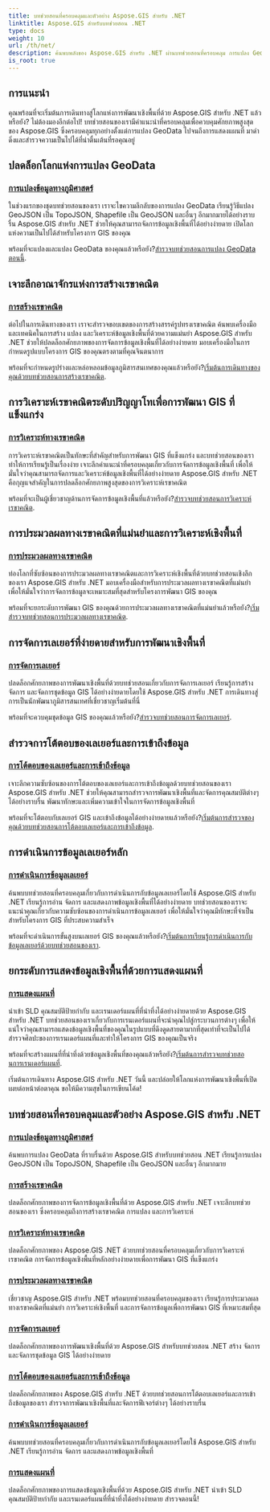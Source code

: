 ```yaml
---
title: บทช่วยสอนที่ครอบคลุมและตัวอย่าง Aspose.GIS สำหรับ .NET
linktitle: Aspose.GIS สำหรับบทช่วยสอน .NET
type: docs
weight: 10
url: /th/net/
description: ค้นพบพลังของ Aspose.GIS สำหรับ .NET ผ่านบทช่วยสอนที่ครอบคลุม การแปลง GeoData หลัก การสร้างเรขาคณิต การวิเคราะห์ การจัดการเลเยอร์ และอื่นๆ
is_root: true
---
```


## การแนะนำ

คุณพร้อมที่จะเริ่มต้นการเดินทางสู่โลกแห่งการพัฒนาเชิงพื้นที่ด้วย Aspose.GIS สำหรับ .NET แล้วหรือยัง? ไม่ต้องมองอีกต่อไป! บทช่วยสอนของเรามีคำแนะนำที่ครอบคลุมเพื่อควบคุมศักยภาพสูงสุดของ Aspose.GIS ซึ่งครอบคลุมทุกอย่างตั้งแต่การแปลง GeoData ไปจนถึงการแสดงแผนที่ มาดำดิ่งและสำรวจความเป็นไปได้ที่น่าตื่นเต้นที่รอคุณอยู่

## ปลดล็อกโลกแห่งการแปลง GeoData

### [การแปลงข้อมูลทางภูมิศาสตร์](./geo-data-conversion/)

ในช่วงแรกของชุดบทช่วยสอนของเรา เราจะไขความลึกลับของการแปลง GeoData เรียนรู้วิธีแปลง GeoJSON เป็น TopoJSON, Shapefile เป็น GeoJSON และอื่นๆ อีกมากมายได้อย่างราบรื่น Aspose.GIS สำหรับ .NET ช่วยให้คุณสามารถจัดการข้อมูลเชิงพื้นที่ได้อย่างง่ายดาย เปิดโลกแห่งความเป็นไปได้สำหรับโครงการ GIS ของคุณ

 พร้อมที่จะแปลงและแปลง GeoData ของคุณแล้วหรือยัง?[สำรวจบทช่วยสอนการแปลง GeoData ตอนนี้](./geo-data-conversion/).

## เจาะลึกอาณาจักรแห่งการสร้างเรขาคณิต

### [การสร้างเรขาคณิต](./geometry-creation/)

ต่อไปในการเดินทางของเรา เราจะสำรวจขอบเขตของการสร้างสรรค์รูปทรงเรขาคณิต ค้นพบเครื่องมือและเทคนิคในการสร้าง แปลง และวิเคราะห์ข้อมูลเชิงพื้นที่ด้วยความแม่นยำ Aspose.GIS สำหรับ .NET ช่วยให้ปลดล็อกศักยภาพของการจัดการข้อมูลเชิงพื้นที่ได้อย่างง่ายดาย มอบเครื่องมือในการกำหนดรูปแบบโครงการ GIS ของคุณตรงตามที่คุณจินตนาการ

 พร้อมที่จะกำหนดรูปร่างและหล่อหลอมข้อมูลภูมิสารสนเทศของคุณแล้วหรือยัง?[เริ่มต้นการเดินทางของคุณด้วยบทช่วยสอนการสร้างเรขาคณิต](./geometry-creation/).

## การวิเคราะห์เรขาคณิตระดับปริญญาโทเพื่อการพัฒนา GIS ที่แข็งแกร่ง

### [การวิเคราะห์ทางเรขาคณิต](./geometry-analysis/)

การวิเคราะห์เรขาคณิตเป็นทักษะที่สำคัญสำหรับการพัฒนา GIS ที่แข็งแกร่ง และบทช่วยสอนของเราทำให้การเรียนรู้เป็นเรื่องง่าย เจาะลึกคำแนะนำที่ครอบคลุมเกี่ยวกับการจัดการข้อมูลเชิงพื้นที่ เพื่อให้มั่นใจว่าคุณสามารถจัดการและวิเคราะห์ข้อมูลเชิงพื้นที่ได้อย่างง่ายดาย Aspose.GIS สำหรับ .NET คือกุญแจสำคัญในการปลดล็อกศักยภาพสูงสุดของการวิเคราะห์เรขาคณิต

 พร้อมที่จะเป็นผู้เชี่ยวชาญด้านการจัดการข้อมูลเชิงพื้นที่แล้วหรือยัง?[สำรวจบทช่วยสอนการวิเคราะห์เรขาคณิต](./geometry-analysis/).

## การประมวลผลทางเรขาคณิตที่แม่นยำและการวิเคราะห์เชิงพื้นที่

### [การประมวลผลทางเรขาคณิต](./geometry-processing/)

ท่องโลกที่ซับซ้อนของการประมวลผลทางเรขาคณิตและการวิเคราะห์เชิงพื้นที่ด้วยบทช่วยสอนเชิงลึกของเรา Aspose.GIS สำหรับ .NET มอบเครื่องมือสำหรับการประมวลผลทางเรขาคณิตที่แม่นยำ เพื่อให้มั่นใจว่าการจัดการข้อมูลจะเหมาะสมที่สุดสำหรับโครงการพัฒนา GIS ของคุณ

 พร้อมที่จะยกระดับการพัฒนา GIS ของคุณด้วยการประมวลผลทางเรขาคณิตที่แม่นยำแล้วหรือยัง?[เริ่มสำรวจบทช่วยสอนการประมวลผลทางเรขาคณิต](./geometry-processing/).

## การจัดการเลเยอร์ที่ง่ายดายสำหรับการพัฒนาเชิงพื้นที่

### [การจัดการเลเยอร์](./layer-management/)

ปลดล็อกศักยภาพของการพัฒนาเชิงพื้นที่ด้วยบทช่วยสอนเกี่ยวกับการจัดการเลเยอร์ เรียนรู้การสร้าง จัดการ และจัดการชุดข้อมูล GIS ได้อย่างง่ายดายโดยใช้ Aspose.GIS สำหรับ .NET การเดินทางสู่การเป็นนักพัฒนาภูมิสารสนเทศที่เชี่ยวชาญเริ่มต้นที่นี่

 พร้อมที่จะควบคุมชุดข้อมูล GIS ของคุณแล้วหรือยัง?[สำรวจบทช่วยสอนการจัดการเลเยอร์](./layer-management/).

## สำรวจการโต้ตอบของเลเยอร์และการเข้าถึงข้อมูล

### [การโต้ตอบของเลเยอร์และการเข้าถึงข้อมูล](./layer-interaction-and-data-access/)

เจาะลึกความซับซ้อนของการโต้ตอบของเลเยอร์และการเข้าถึงข้อมูลด้วยบทช่วยสอนของเรา Aspose.GIS สำหรับ .NET ช่วยให้คุณสามารถสำรวจการพัฒนาเชิงพื้นที่และจัดการคุณสมบัติต่างๆ ได้อย่างราบรื่น พัฒนาทักษะและเพิ่มความเข้าใจในการจัดการข้อมูลเชิงพื้นที่

 พร้อมที่จะโต้ตอบกับเลเยอร์ GIS และเข้าถึงข้อมูลได้อย่างง่ายดายแล้วหรือยัง?[เริ่มต้นการสำรวจของคุณด้วยบทช่วยสอนการโต้ตอบเลเยอร์และการเข้าถึงข้อมูล](./layer-interaction-and-data-access/).

## การดำเนินการข้อมูลเลเยอร์หลัก

### [การดำเนินการข้อมูลเลเยอร์](./layer-data-operations/)

ค้นพบบทช่วยสอนที่ครอบคลุมเกี่ยวกับการดำเนินการกับข้อมูลเลเยอร์โดยใช้ Aspose.GIS สำหรับ .NET เรียนรู้การอ่าน จัดการ และแสดงภาพข้อมูลเชิงพื้นที่ได้อย่างง่ายดาย บทช่วยสอนของเราจะแนะนำคุณเกี่ยวกับความซับซ้อนของการดำเนินการข้อมูลเลเยอร์ เพื่อให้มั่นใจว่าคุณมีทักษะที่จำเป็นสำหรับโครงการ GIS ที่ประสบความสำเร็จ

 พร้อมที่จะดำเนินการขั้นสูงบนเลเยอร์ GIS ของคุณแล้วหรือยัง?[เริ่มต้นการเรียนรู้การดำเนินการกับข้อมูลเลเยอร์ด้วยบทช่วยสอนของเรา](./layer-data-operations/).

## ยกระดับการแสดงข้อมูลเชิงพื้นที่ด้วยการแสดงแผนที่

### [การแสดงแผนที่](./map-rendering/)

นำเข้า SLD คุณสมบัติป้ายกำกับ และเรนเดอร์แผนที่ที่น่าทึ่งได้อย่างง่ายดายด้วย Aspose.GIS สำหรับ .NET บทช่วยสอนของเราเกี่ยวกับการเรนเดอร์แผนที่จะนำคุณไปสู่กระบวนการต่างๆ เพื่อให้แน่ใจว่าคุณสามารถแสดงข้อมูลเชิงพื้นที่ของคุณในรูปแบบที่ดึงดูดสายตามากที่สุดเท่าที่จะเป็นไปได้ สำรวจศิลปะของการเรนเดอร์แผนที่และทำให้โครงการ GIS ของคุณเป็นจริง

 พร้อมที่จะสร้างแผนที่ที่น่าทึ่งด้วยข้อมูลเชิงพื้นที่ของคุณแล้วหรือยัง?[เริ่มต้นการสำรวจบทช่วยสอนการเรนเดอร์แผนที่](./map-rendering/).

เริ่มต้นการเดินทาง Aspose.GIS สำหรับ .NET วันนี้ และปล่อยให้โลกแห่งการพัฒนาเชิงพื้นที่เปิดเผยต่อหน้าต่อตาคุณ ขอให้มีความสุขในการเขียนโค้ด!
## บทช่วยสอนที่ครอบคลุมและตัวอย่าง Aspose.GIS สำหรับ .NET 
### [การแปลงข้อมูลทางภูมิศาสตร์](./geo-data-conversion/)
ค้นพบการแปลง GeoData ที่ราบรื่นด้วย Aspose.GIS สำหรับบทช่วยสอน .NET เรียนรู้การแปลง GeoJSON เป็น TopoJSON, Shapefile เป็น GeoJSON และอื่นๆ อีกมากมาย
### [การสร้างเรขาคณิต](./geometry-creation/)
ปลดล็อกศักยภาพของการจัดการข้อมูลเชิงพื้นที่ด้วย Aspose.GIS สำหรับ .NET เจาะลึกบทช่วยสอนของเรา ซึ่งครอบคลุมถึงการสร้างเรขาคณิต การแปลง และการวิเคราะห์
### [การวิเคราะห์ทางเรขาคณิต](./geometry-analysis/)
ปลดล็อกศักยภาพของ Aspose.GIS .NET ด้วยบทช่วยสอนที่ครอบคลุมเกี่ยวกับการวิเคราะห์เรขาคณิต การจัดการข้อมูลเชิงพื้นที่หลักอย่างง่ายดายเพื่อการพัฒนา GIS ที่แข็งแกร่ง
### [การประมวลผลทางเรขาคณิต](./geometry-processing/)
เชี่ยวชาญ Aspose.GIS สำหรับ .NET พร้อมบทช่วยสอนที่ครอบคลุมของเรา เรียนรู้การประมวลผลทางเรขาคณิตที่แม่นยำ การวิเคราะห์เชิงพื้นที่ และการจัดการข้อมูลเพื่อการพัฒนา GIS ที่เหมาะสมที่สุด
### [การจัดการเลเยอร์](./layer-management/)
ปลดล็อกศักยภาพของการพัฒนาเชิงพื้นที่ด้วย Aspose.GIS สำหรับบทช่วยสอน .NET สร้าง จัดการ และจัดการชุดข้อมูล GIS ได้อย่างง่ายดาย 
### [การโต้ตอบของเลเยอร์และการเข้าถึงข้อมูล](./layer-interaction-and-data-access/)
ปลดล็อกศักยภาพของ Aspose.GIS สำหรับ .NET ด้วยบทช่วยสอนการโต้ตอบเลเยอร์และการเข้าถึงข้อมูลของเรา สำรวจการพัฒนาเชิงพื้นที่และจัดการฟีเจอร์ต่างๆ ได้อย่างราบรื่น
### [การดำเนินการข้อมูลเลเยอร์](./layer-data-operations/)
ค้นพบบทช่วยสอนที่ครอบคลุมเกี่ยวกับการดำเนินการกับข้อมูลเลเยอร์โดยใช้ Aspose.GIS สำหรับ .NET เรียนรู้การอ่าน จัดการ และแสดงภาพข้อมูลเชิงพื้นที่
### [การแสดงแผนที่](./map-rendering/)
ปลดล็อกศักยภาพของการแสดงข้อมูลเชิงพื้นที่ด้วย Aspose.GIS สำหรับ .NET นำเข้า SLD คุณสมบัติป้ายกำกับ และเรนเดอร์แผนที่ที่น่าทึ่งได้อย่างง่ายดาย สำรวจตอนนี้!
